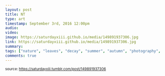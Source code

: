```yaml
---
layout: post
title: NT
type: art
timestamp: September 3rd, 2016 12:00pm
audio: 
video: 
image: https://saturdayxiii.github.io/media/149891937306.jpg
link: https://saturdayxiii.github.io/media/149891937306.jpg
summary: 
tags: ["nature", "leaves", "decay", "summer", "autumn", "photography", "art"]
comments: true
---
```

  
<small>source: https://saturdayxiii.tumblr.com/post/149891937306</small>